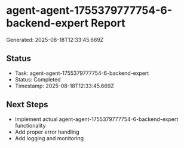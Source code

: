 # agent-agent-1755379777754-6-backend-expert Report

Generated: 2025-08-18T12:33:45.669Z

## Status
- Task: agent-agent-1755379777754-6-backend-expert
- Status: Completed
- Timestamp: 2025-08-18T12:33:45.669Z

## Next Steps
- Implement actual agent-agent-1755379777754-6-backend-expert functionality
- Add proper error handling
- Add logging and monitoring
